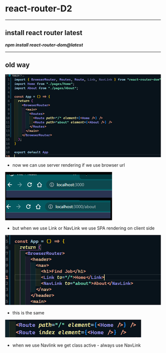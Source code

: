 # react-router-D2

---

## install react router latest

**_npm install react-router-dom@latest_**

---

## old way

![react router old way](./src/assets/img/router-old-way.png)

- now we can use server rendering if we use browser url

![navigate with browser url](./src/assets/img/navigate-browser-url.png)

- but when we use Link or NavLink we use SPA rendering on client side

![navigate on client side](./src/assets/img/client-side-rendering.png)

- this is the same

![navigate on client side](./src/assets/img/path-to-root.png)

- when we use Navlink we get class active - always use NavLink
